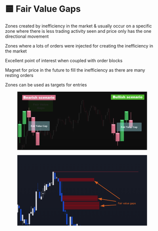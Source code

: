 # 🟦 Fair Value Gaps

Zones created by inefficiency in the market & usually occur on a specific zone where there is less trading activity seen and price only has the one directional movement

Zones where a lots of orders were injected for creating the inefficiency in the market

Excellent point of interest when coupled with order blocks

Magnet for price in the future to fill the inefficiency as there are many resting orders

Zones can be used as targets for entries

<figure><img src=".gitbook/assets/image (8).png" alt=""><figcaption></figcaption></figure>



<figure><img src=".gitbook/assets/image (6) (1) (1).png" alt=""><figcaption></figcaption></figure>
